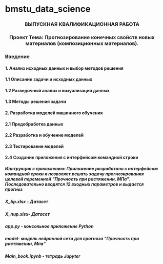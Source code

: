 # bmstu_data_science
<h3 align="center">ВЫПУСКНАЯ КВАЛИФИКАЦИОННАЯ РАБОТА</h3>
<h3 align="center">Проект Тема: Прогнозирование конечных свойств новых материалов (композиционных материалов).</h3>
<h3 >Введение</h3>
<h4 >1.	Анализ исходных данных и выбор методов решения</h4>
<h4 >1.1	Описание задачи и исходных данных</h4>
<h4 >1.2	Разведочный анализ и визуализация данных</h4>
<h4 >1.3	Методы решения задачи</h4>
<h4 >2.	Разработка моделей машинного обучения</h4>
<h4 >2.1	Предобработка данных</h4>
<h4 >2.2	Разработка и обучение моделей</h4>
<h4 >2.3	Тестирование моделей</h4>
<h4 >2.4	Создание приложения с интерфейсом командной строки</h4>

<h5 >Инструкция к приложению:
Приложение разработано с интерфейсом командной сроки и позволяет решать задачу прогнозирования целевой переменной "Прочность при растяжении, МПа".
Последовательно вводятся 12 входных параметров и выдается прогноз</h5>


<h5 >X_bp.xlsx - Датасет</h5>
<h5 >X_nup.xlsx- Датасет</h5>
<h5 >app.py - консольное приложение Python</h5>
<h5 >model- модель нейронной сети для прогноза "Прочность при растяжении, Мпа"</h5>
<h5 >Main_book.ipynb - тетрадь Jupyter</h5>
